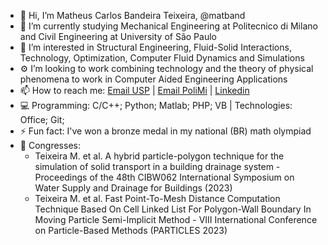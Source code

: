 - 👋 Hi, I’m Matheus Carlos Bandeira Teixeira, @matband
- 🌱 I’m currently studying Mechanical Engineering at Politecnico di Milano and Civil Engineering at University of São Paulo
- 👀 I’m interested in Structural Engineering, Fluid-Solid Interactions, Technology, Optimization, Computer Fluid Dynamics and Simulations
- ⚙️ I’m looking to work combining technology and the theory of physical phenomena to work in Computer Aided Engineering Applications
- 📫 How to reach me: [Email USP](matband@usp.br) | [Email PoliMi](matheuscarlos.bandeira@mail.polimi.it) | [Linkedin](https://www.linkedin.com/in/bandeira-teixeira/)
- 💻 Programming: C/C++; Python; Matlab; PHP; VB | Technologies: Office; Git; 
- ⚡ Fun fact: I've won a bronze medal in my national (BR) math olympiad
- 🔬 Congresses:
  - Teixeira M. et al. A hybrid particle-polygon technique for the simulation of solid transport in a building drainage system - 
Proceedings of the 48th CIBW062 International Symposium on Water Supply and Drainage for Buildings (2023)
  - Teixeira M. et al. Fast Point-To-Mesh Distance Computation Technique Based On Cell Linked List For Polygon-Wall Boundary In Moving Particle Semi-Implicit Method - 
VIII International Conference on Particle-Based Methods (PARTICLES 2023)
<!---
matband/matband is a ✨ special ✨ repository because its `README.md` (this file) appears on your GitHub profile.
You can click the Preview link to take a look at your changes.
--->
